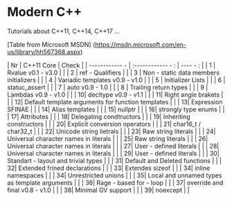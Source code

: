 # Modern C++

Tutorials about C++11, C++14, C++17 ...

[Table from Microsoft MSDN] (https://msdn.microsoft.com/en-us/library/hh567368.aspx)

| Nr | C++11 Core | Check |
| ------------ - | :------------ - : | ---- - : |
| 1	| Rvalue v0.1 - v3.0 | |
| 2	| ref - Qualifiers | |
| 3	| Non - static data members initializers | |
| 4	| Variadic templates v0.9 - v1.0 | |
| 5	| Initializer Lists | |
| 6	| statuc_assert | |
| 7	| auto v0.9 - 1.0 | |
| 8	| Trailing return types | |
| 9	| Lambdas v0.9 - v1.0 | |
| 10| decltype v0.9 - v1.1 | |
| 11| Right angle brakets | |
| 12| Default template arguments for function templates | |
| 13| Expression SFINAE | |
| 14| Alias templates | |
| 15| nullptr | |
| 16| strongly type enums | |
| 17| Attributes | |
| 18| Delegating condtructors | |
| 19| Inheriting constructors | |
| 20| Explicit conversion operators | |
| 21| char16_t / char32_t | |
| 22| Unicode string lietrals | |
| 23| Raw string literals | |
| 24| Universal character names in literals | |
| 25| Raw string literals | |
| 26| Universal character names in literals | |
| 27| User - defined literals | |
| 28| Universal character names in literals | |
| 29| User - defined literals | |
| 30| Standart - layout and trivial types | |
| 31| Default and Deleted functions | |
| 32| Extended frined declarations | |
| 33| Extendes sizeof | |
| 34| inline namespaces | |
| 34| Unrestricted unions | |
| 35| Local and unnamed types as template arguments | |
| 36| Rage - based for - loop | |
| 37| override and final v0.8 - v1.0 | |
| 38| Minimal GV support | |
| 39| noexcept | |
